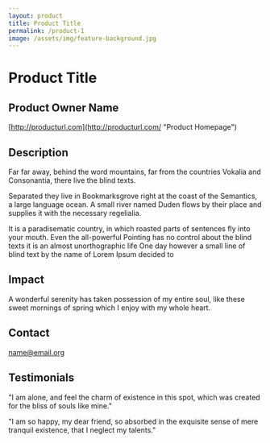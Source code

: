 ```yaml
---
layout: product
title: Product Title
permalink: /product-1
image: /assets/img/feature-background.jpg
---
```

# Product Title

## Product Owner Name

[http://producturl.com](http://producturl.com/ "Product Homepage")

## Description

Far far away, behind the word mountains, far from the countries Vokalia and Consonantia, there live the blind texts.

Separated they live in Bookmarksgrove right at the coast of the Semantics, a large language ocean. A small river named Duden flows by their place and supplies it with the necessary regelialia.

It is a paradisematic country, in which roasted parts of sentences fly into your mouth. Even the all-powerful Pointing has no control about the blind texts it is an almost unorthographic life One day however a small line of blind text by the name of Lorem Ipsum decided to

## Impact

A wonderful serenity has taken possession of my entire soul, like these sweet mornings of spring which I enjoy with my whole heart.

## Contact
[name@email.org](name@email.org "Contact E-Mail Address")

## Testimonials

"I am alone, and feel the charm of existence in this spot, which was created for the bliss of souls like mine."

"I am so happy, my dear friend, so absorbed in the exquisite sense of mere tranquil existence, that I neglect my talents."
